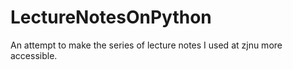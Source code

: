 # LectureNotesOnPython


An attempt to make the series of lecture notes I used at zjnu more accessible.

